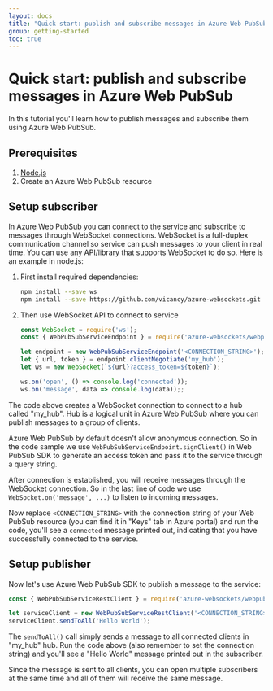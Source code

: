 ```yaml
---
layout: docs
title: "Quick start: publish and subscribe messages in Azure Web PubSub"
group: getting-started
toc: true
---
```


# Quick start: publish and subscribe messages in Azure Web PubSub

In this tutorial you'll learn how to publish messages and subscribe them using Azure Web PubSub.

## Prerequisites

1. [Node.js](https://nodejs.org)
1. Create an Azure Web PubSub resource

## Setup subscriber

In Azure Web PubSub you can connect to the service and subscribe to messages through WebSocket connections. WebSocket is a full-duplex communication channel so service can push messages to your client in real time. You can use any API/library that supports WebSocket to do so. Here is an example in node.js:

1.  First install required dependencies:

    ```bash
    npm install --save ws
    npm install --save https://github.com/vicancy/azure-websockets.git

    ```

2.  Then use WebSocket API to connect to service

    ```javascript
    const WebSocket = require('ws');
    const { WebPubSubServiceEndpoint } = require('azure-websockets/webpubsub');

    let endpoint = new WebPubSubServiceEndpoint('<CONNECTION_STRING>');
    let { url, token } = endpoint.clientNegotiate('my_hub');
    let ws = new WebSocket(`${url}?access_token=${token}`);

    ws.on('open', () => console.log('connected'));
    ws.on('message', data => console.log(data));;
    ```

The code above creates a WebSocket connection to connect to a hub called "my_hub". Hub is a logical unit in Azure Web PubSub where you can publish messages to a group of clients.

Azure Web PubSub by default doesn't allow anonymous connection. So in the code sample we use `WebPubSubServiceEndpoint.signClient()` in Web PubSub SDK to generate an access token and pass it to the service through a query string.

After connection is established, you will receive messages through the WebSocket connection. So in the last line of code we use `WebSocket.on('message', ...)` to listen to incoming messages.

Now replace `<CONNECTION_STRING>` with the connection string of your Web PubSub resource (you can find it in "Keys" tab in Azure portal) and run the code, you'll see a `connected` message printed out, indicating that you have successfully connected to the service.

## Setup publisher

Now let's use Azure Web PubSub SDK to publish a message to the service:

```javascript
const { WebPubSubServiceRestClient } = require('azure-websockets/webpubsub');

let serviceClient = new WebPubSubServiceRestClient('<CONNECTION_STRING>', 'my_hub');
serviceClient.sendToAll('Hello World');
```

The `sendToAll()` call simply sends a message to all connected clients in "my_hub" hub. Run the code above (also remember to set the connection string) and you'll see a "Hello World" message printed out in the subscriber.

Since the message is sent to all clients, you can open multiple subscribers at the same time and all of them will receive the same message.
